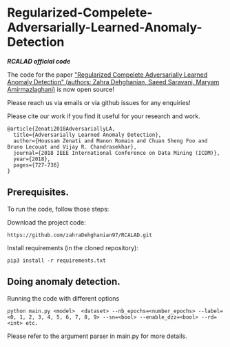 # Regularized-Compelete-Adversarially-Learned-Anomaly-Detection
*********RCALAD official code*********

The code for the paper ["Regularized Compelete Adversarially Learned Anomaly Detection" (authors: Zahra Dehghanian, Saeed Saravani, Maryam Amirmazlaghani)](https://arxiv.org/abs/1812.02288) is now open source! 

Please reach us via emails or via github issues for any enquiries!

Please cite our work if you find it useful for your research and work.
```
@article{Zenati2018AdversariallyLA,
  title={Adversarially Learned Anomaly Detection},
  author={Houssam Zenati and Manon Romain and Chuan Sheng Foo and Bruno Lecouat and Vijay R. Chandrasekhar},
  journal={2018 IEEE International Conference on Data Mining (ICDM)},
  year={2018},
  pages={727-736}
}
```

## Prerequisites.
To run the code, follow those steps:

Download the project code:

```
https://github.com/zahraDehghanian97/RCALAD.git
```
Install requirements (in the cloned repository):

```
pip3 install -r requirements.txt
```


## Doing anomaly detection.

Running the code with different options

```
python main.py <model>  <dataset> --nb_epochs=<number_epochs> --label=<0, 1, 2, 3, 4, 5, 6, 7, 8, 9> --sn=<bool> --enable_dzz=<bool> --rd=<int> etc. 
```
Please refer to the argument parser in main.py for more details.
